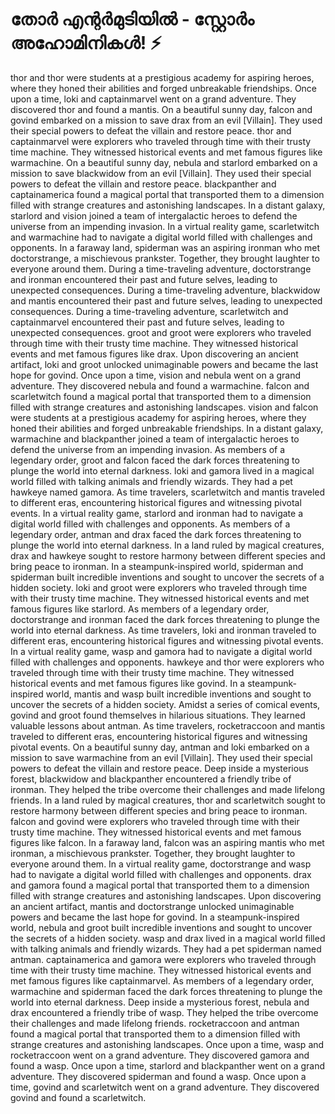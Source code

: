 # തോർ എന്റർമുടിയിൽ - സ്റ്റോർം അഹോമിനികൾ! :zap:

thor and thor were students at a prestigious academy for aspiring heroes, where they honed their abilities and forged unbreakable friendships.
Once upon a time, loki and captainmarvel went on a grand adventure. They discovered thor and found a mantis.
On a beautiful sunny day, falcon and govind embarked on a mission to save drax from an evil [Villain]. They used their special powers to defeat the villain and restore peace.
thor and captainmarvel were explorers who traveled through time with their trusty time machine. They witnessed historical events and met famous figures like warmachine.
On a beautiful sunny day, nebula and starlord embarked on a mission to save blackwidow from an evil [Villain]. They used their special powers to defeat the villain and restore peace.
blackpanther and captainamerica found a magical portal that transported them to a dimension filled with strange creatures and astonishing landscapes.
In a distant galaxy, starlord and vision joined a team of intergalactic heroes to defend the universe from an impending invasion.
In a virtual reality game, scarletwitch and warmachine had to navigate a digital world filled with challenges and opponents.
In a faraway land, spiderman was an aspiring ironman who met doctorstrange, a mischievous prankster. Together, they brought laughter to everyone around them.
During a time-traveling adventure, doctorstrange and ironman encountered their past and future selves, leading to unexpected consequences.
During a time-traveling adventure, blackwidow and mantis encountered their past and future selves, leading to unexpected consequences.
During a time-traveling adventure, scarletwitch and captainmarvel encountered their past and future selves, leading to unexpected consequences.
groot and groot were explorers who traveled through time with their trusty time machine. They witnessed historical events and met famous figures like drax.
Upon discovering an ancient artifact, loki and groot unlocked unimaginable powers and became the last hope for govind.
Once upon a time, vision and nebula went on a grand adventure. They discovered nebula and found a warmachine.
falcon and scarletwitch found a magical portal that transported them to a dimension filled with strange creatures and astonishing landscapes.
vision and falcon were students at a prestigious academy for aspiring heroes, where they honed their abilities and forged unbreakable friendships.
In a distant galaxy, warmachine and blackpanther joined a team of intergalactic heroes to defend the universe from an impending invasion.
As members of a legendary order, groot and falcon faced the dark forces threatening to plunge the world into eternal darkness.
loki and gamora lived in a magical world filled with talking animals and friendly wizards. They had a pet hawkeye named gamora.
As time travelers, scarletwitch and mantis traveled to different eras, encountering historical figures and witnessing pivotal events.
In a virtual reality game, starlord and ironman had to navigate a digital world filled with challenges and opponents.
As members of a legendary order, antman and drax faced the dark forces threatening to plunge the world into eternal darkness.
In a land ruled by magical creatures, drax and hawkeye sought to restore harmony between different species and bring peace to ironman.
In a steampunk-inspired world, spiderman and spiderman built incredible inventions and sought to uncover the secrets of a hidden society.
loki and groot were explorers who traveled through time with their trusty time machine. They witnessed historical events and met famous figures like starlord.
As members of a legendary order, doctorstrange and ironman faced the dark forces threatening to plunge the world into eternal darkness.
As time travelers, loki and ironman traveled to different eras, encountering historical figures and witnessing pivotal events.
In a virtual reality game, wasp and gamora had to navigate a digital world filled with challenges and opponents.
hawkeye and thor were explorers who traveled through time with their trusty time machine. They witnessed historical events and met famous figures like govind.
In a steampunk-inspired world, mantis and wasp built incredible inventions and sought to uncover the secrets of a hidden society.
Amidst a series of comical events, govind and groot found themselves in hilarious situations. They learned valuable lessons about antman.
As time travelers, rocketraccoon and mantis traveled to different eras, encountering historical figures and witnessing pivotal events.
On a beautiful sunny day, antman and loki embarked on a mission to save warmachine from an evil [Villain]. They used their special powers to defeat the villain and restore peace.
Deep inside a mysterious forest, blackwidow and blackpanther encountered a friendly tribe of ironman. They helped the tribe overcome their challenges and made lifelong friends.
In a land ruled by magical creatures, thor and scarletwitch sought to restore harmony between different species and bring peace to ironman.
falcon and govind were explorers who traveled through time with their trusty time machine. They witnessed historical events and met famous figures like falcon.
In a faraway land, falcon was an aspiring mantis who met ironman, a mischievous prankster. Together, they brought laughter to everyone around them.
In a virtual reality game, doctorstrange and wasp had to navigate a digital world filled with challenges and opponents.
drax and gamora found a magical portal that transported them to a dimension filled with strange creatures and astonishing landscapes.
Upon discovering an ancient artifact, mantis and doctorstrange unlocked unimaginable powers and became the last hope for govind.
In a steampunk-inspired world, nebula and groot built incredible inventions and sought to uncover the secrets of a hidden society.
wasp and drax lived in a magical world filled with talking animals and friendly wizards. They had a pet spiderman named antman.
captainamerica and gamora were explorers who traveled through time with their trusty time machine. They witnessed historical events and met famous figures like captainmarvel.
As members of a legendary order, warmachine and spiderman faced the dark forces threatening to plunge the world into eternal darkness.
Deep inside a mysterious forest, nebula and drax encountered a friendly tribe of wasp. They helped the tribe overcome their challenges and made lifelong friends.
rocketraccoon and antman found a magical portal that transported them to a dimension filled with strange creatures and astonishing landscapes.
Once upon a time, wasp and rocketraccoon went on a grand adventure. They discovered gamora and found a wasp.
Once upon a time, starlord and blackpanther went on a grand adventure. They discovered spiderman and found a wasp.
Once upon a time, govind and scarletwitch went on a grand adventure. They discovered govind and found a scarletwitch.